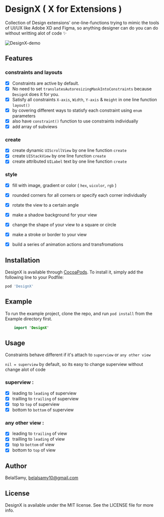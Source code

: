 # DesignX ( X for Extensions ) 
Collection of Design extensions' one-line-functions trying to mimic the tools of UI/UX like Adobe XD and Figma, so anything designer can do you can do without writting alot of code ✨


![DesignX-demo](https://media.githubusercontent.com/media/belalsamyyy/DesignX/master/Art/Demo.gif)

## Features

### constraints and layouts 
- [X] Constraints are active by default.
- [X] No need to set `translatesAutoresizingMaskIntoConstraints` because `DesignX` does it for you.
- [X] Satisfy all constraints `X-axis`, `Width`, `Y-axis` & `Height` in one line function `layout()`
- [X] by covering different ways to statisfy each constraint using `enum` parameters
- [X] also have `constraint()` function to use constraints individually 
- [X] add array of subviews 

### create
- [X] create dynamic `UIScrollView` by one line function `create`
- [X] create `UIStackView` by one line function `create`
- [X] create attributed `UILabel` text by one line function `create`

### style 
- [X] fill with image, gradient or color ( `hex`, `uicolor`, `rgb` )
- [X] rounded corners for all corners or specify each corner individually
- [X] rotate the view to a certain angle 
- [X] make a shadow background for your view 
- [X] change the shape of your view to a square or circle 
- [X] make a stroke or border to your view 
- [X] build a series of animation actions and transfromations 


## Installation

DesignX is available through [CocoaPods](https://cocoapods.org). To install
it, simply add the following line to your Podfile:

```ruby
pod 'DesignX'
```

## Example

To run the example project, clone the repo, and run `pod install` from the Example directory first.

```swift 
    import 'DesignX'
```

## Usage 

Constraints behave different if it's attach to `superview` or `any other view`

 `nil = superview` by default, so its easy to change superview without change alot of code 

### superview :
- [X] leading to `leading` of  superview
- [X] trailling to `trailing` of superview
- [X] top to `top` of superview
- [X] bottom to `bottom` of superview

### any other view :
- [X] leading to `trailing` of view
- [X] trailling to `leading` of view
- [X] top to `bottom` of view
- [X] bottom to `top` of view

## Author

BelalSamy, belalsamy10@gmail.com

## License

DesignX is available under the MIT license. See the LICENSE file for more info.
